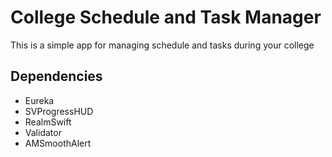 # College Schedule and Task Manager

This is a simple app for managing schedule and tasks during your college

## Dependencies
- Eureka
- SVProgressHUD
- RealmSwift
- Validator
- AMSmoothAlert
